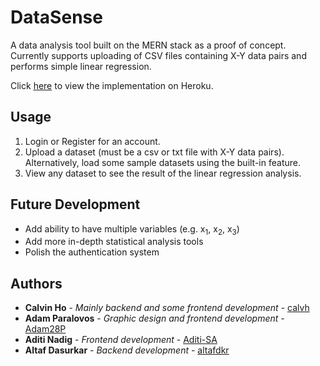 # DataSense

A data analysis tool built on the MERN stack as a proof of concept. Currently supports uploading of CSV files containing X-Y data pairs and performs simple linear regression.

Click [here](https://data--sense.herokuapp.com) to view the implementation on Heroku.

## Usage

1. Login or Register for an account.
2. Upload a dataset (must be a csv or txt file with X-Y data pairs). Alternatively, load some sample datasets using the built-in feature.
3. View any dataset to see the result of the linear regression analysis.

## Future Development

- Add ability to have multiple variables (e.g. x<sub>1</sub>, x<sub>2</sub>, x<sub>3</sub>)
- Add more in-depth statistical analysis tools
- Polish the authentication system

## Authors

- **Calvin Ho** - _Mainly backend and some frontend development_ - [calvh](https://github.com/calvh)
- **Adam Paralovos** - _Graphic design and frontend development_ - [Adam28P](https://github.com/Adam28P)
- **Aditi Nadig** - _Frontend development_ - [Aditi-SA](https://github.com/Aditi-SA)
- **Altaf Dasurkar** - _Backend development_ - [altafdkr](https://github.com/altafdkr)
